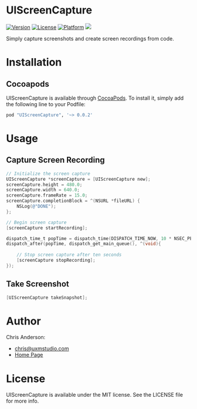 # UIScreenCapture

[![Version](https://img.shields.io/cocoapods/v/UIScreenCapture.svg?style=flat)](http://cocoapods.org/pods/UIScreenCapture)
[![License](https://img.shields.io/cocoapods/l/UIScreenCapture.svg?style=flat)](http://cocoapods.org/pods/UIScreenCapture)
[![Platform](https://img.shields.io/cocoapods/p/UIScreenCapture.svg?style=flat)](http://cocoapods.org/pods/UIScreenCapture)
![](https://img.shields.io/badge/Supported-iOS8-4BC51D.svg?style=flat-square)

Simply capture screenshots and create screen recordings from code.


# Installation
## Cocoapods
UIScreenCapture is available through [CocoaPods](http://cocoapods.org). To install
it, simply add the following line to your Podfile:

```ruby
pod "UIScreenCapture", '~> 0.0.2'
```

# Usage
## Capture Screen Recording
```objective-c
// Initialize the screen capture
UIScreenCapture *screenCapture = [UIScreenCapture new];
screenCapture.height = 480.0;
screenCapture.width = 640.0;
screenCapture.frameRate = 15.0;
screenCapture.completionBlock = ^(NSURL *fileURL) {
    NSLog(@"DONE");
};

// Begin screen capture
[screenCapture startRecording];

dispatch_time_t popTime = dispatch_time(DISPATCH_TIME_NOW, 10 * NSEC_PER_SEC);
dispatch_after(popTime, dispatch_get_main_queue(), ^(void){
    
    // Stop screen capture after ten seconds
    [screenCapture stopRecording];
});
```

## Take Screenshot
```objective-c
[UIScreenCapture takeSnapshot];
```

# Author
Chris Anderson:
- chris@uxmstudio.com
- [Home Page](http://uxmstudio.com)

# License

UIScreenCapture is available under the MIT license. See the LICENSE file for more info.
